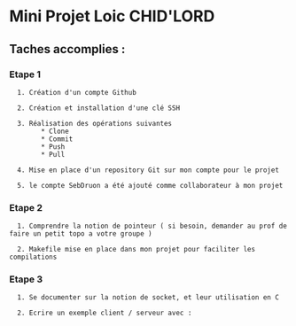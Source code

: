 # Mini Projet Loic CHID'LORD

## Taches accomplies :

  ### Etape 1

      1. Création d'un compte Github 
      
      2. Création et installation d'une clé SSH 
      
      3. Réalisation des opérations suivantes  
            * Clone  
            * Commit  
            * Push  
            * Pull  

      4. Mise en place d'un repository Git sur mon compte pour le projet
      
      5. le compte SebDruon a été ajouté comme collaborateur à mon projet
  
  ### Etape 2
  
      1. Comprendre la notion de pointeur ( si besoin, demander au prof de faire un petit topo a votre groupe )
      
      2. Makefile mise en place dans mon projet pour faciliter les compilations
      
  ### Etape 3
      
      1. Se documenter sur la notion de socket, et leur utilisation en C
      
      2. Ecrire un exemple client / serveur avec :
      
